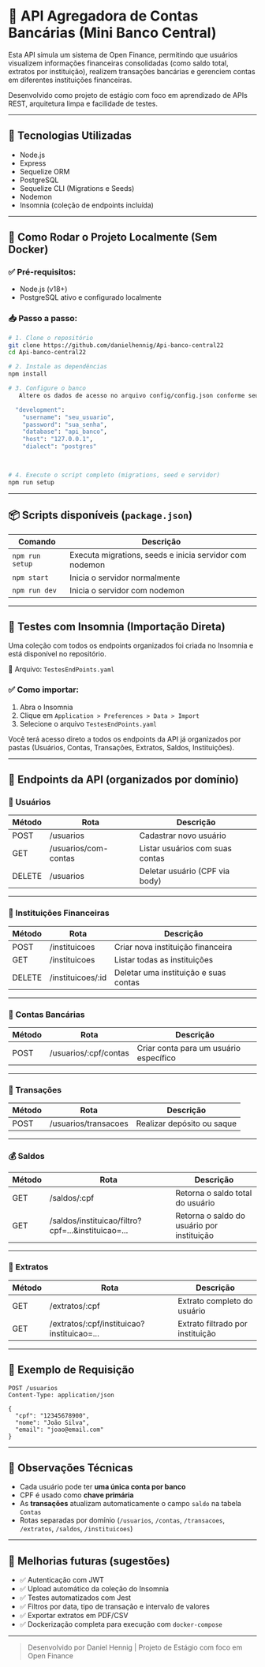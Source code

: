 # 🧾 API Agregadora de Contas Bancárias (Mini Banco Central)

Esta API simula um sistema de Open Finance, permitindo que usuários visualizem informações financeiras consolidadas (como saldo total, extratos por instituição), realizem transações bancárias e gerenciem contas em diferentes instituições financeiras.

Desenvolvido como projeto de estágio com foco em aprendizado de APIs REST, arquitetura limpa e facilidade de testes.

---

## 🧰 Tecnologias Utilizadas

- Node.js
- Express
- Sequelize ORM
- PostgreSQL
- Sequelize CLI (Migrations e Seeds)
- Nodemon
- Insomnia (coleção de endpoints incluída)

---

## 🚀 Como Rodar o Projeto Localmente (Sem Docker)

### ✅ Pré-requisitos:
- Node.js (v18+)
- PostgreSQL ativo e configurado localmente

### 📥 Passo a passo:

```bash
# 1. Clone o repositório
git clone https://github.com/danielhennig/Api-banco-central22
cd Api-banco-central22

# 2. Instale as dependências
npm install

# 3. Configure o banco 
   Altere os dados de acesso no arquivo config/config.json conforme seu PostgreSQL local

  "development": 
    "username": "seu_usuario",
    "password": "sua_senha",
    "database": "api_banco",
    "host": "127.0.0.1",
    "dialect": "postgres"
  


# 4. Execute o script completo (migrations, seed e servidor)
npm run setup
```

---

## 📦 Scripts disponíveis (`package.json`)

| Comando         | Descrição                                               |
|----------------|-----------------------------------------------------------|
| `npm run setup`| Executa migrations, seeds e inicia servidor com nodemon |
| `npm start`    | Inicia o servidor normalmente                            |
| `npm run dev`  | Inicia o servidor com nodemon                            |

---

## 🧪 Testes com Insomnia (Importação Direta)

Uma coleção com todos os endpoints organizados foi criada no Insomnia e está disponível no repositório.

📁 Arquivo: `TestesEndPoints.yaml`

### ✅ Como importar:
1. Abra o Insomnia
2. Clique em `Application > Preferences > Data > Import`
3. Selecione o arquivo `TestesEndPoints.yaml`

Você terá acesso direto a todos os endpoints da API já organizados por pastas (Usuários, Contas, Transações, Extratos, Saldos, Instituições).

---

## 🧭 Endpoints da API (organizados por domínio)

### 👤 Usuários

| Método | Rota                    | Descrição                            |
|--------|-------------------------|--------------------------------------|
| POST   | /usuarios               | Cadastrar novo usuário               |
| GET    | /usuarios/com-contas    | Listar usuários com suas contas      |
| DELETE | /usuarios               | Deletar usuário (CPF via body)       |

---

### 🏦 Instituições Financeiras

| Método | Rota             | Descrição                            |
|--------|------------------|---------------------------------------|
| POST   | /instituicoes     | Criar nova instituição financeira     |
| GET    | /instituicoes     | Listar todas as instituições          |
| DELETE | /instituicoes/:id | Deletar uma instituição e suas contas |

---

### 🏦 Contas Bancárias

| Método | Rota                          | Descrição                               |
|--------|-------------------------------|------------------------------------------|
| POST   | /usuarios/:cpf/contas         | Criar conta para um usuário específico   |

---

### 💸 Transações

| Método | Rota                  | Descrição                          |
|--------|-----------------------|-------------------------------------|
| POST   | /usuarios/transacoes  | Realizar depósito ou saque          |

---

### 💰 Saldos

| Método | Rota                                             | Descrição                                   |
|--------|--------------------------------------------------|----------------------------------------------|
| GET    | /saldos/:cpf                                     | Retorna o saldo total do usuário             |
| GET    | /saldos/instituicao/filtro?cpf=...&instituicao=... | Retorna o saldo do usuário por instituição |

---

### 📄 Extratos

| Método | Rota                                                        | Descrição                                   |
|--------|-------------------------------------------------------------|----------------------------------------------|
| GET    | /extratos/:cpf                                              | Extrato completo do usuário                 |
| GET    | /extratos/:cpf/instituicao?instituicao=...                  | Extrato filtrado por instituição            |

---

## 🧪 Exemplo de Requisição

```http
POST /usuarios
Content-Type: application/json

{
  "cpf": "12345678900",
  "nome": "João Silva",
  "email": "joao@email.com"
}
```

---

## 📌 Observações Técnicas

- Cada usuário pode ter **uma única conta por banco**
- CPF é usado como **chave primária**
- As **transações** atualizam automaticamente o campo `saldo` na tabela `Contas`
- Rotas separadas por domínio (`/usuarios`, `/contas`, `/transacoes`, `/extratos`, `/saldos`, `/instituicoes`)

---

## 🧠 Melhorias futuras (sugestões)

- ✅ Autenticação com JWT
- ✅ Upload automático da coleção do Insomnia
- ✅ Testes automatizados com Jest
- ✅ Filtros por data, tipo de transação e intervalo de valores
- ✅ Exportar extratos em PDF/CSV
- ✅ Dockerização completa para execução com `docker-compose`

---

> Desenvolvido por Daniel Hennig | Projeto de Estágio com foco em Open Finance

